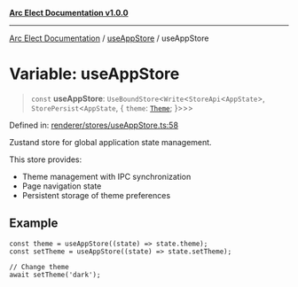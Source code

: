 [**Arc Elect Documentation v1.0.0**](../../README.md)

---

[Arc Elect Documentation](../../modules.md) / [useAppStore](../README.md) / useAppStore

# Variable: useAppStore

> `const` **useAppStore**: `UseBoundStore`\<`Write`\<`StoreApi`\<`AppState`\>, `StorePersist`\<`AppState`, \{ `theme`: [`Theme`](../type-aliases/Theme.md); \}\>\>\>

Defined in: [renderer/stores/useAppStore.ts:58](https://github.com/wijnand-gritter/arc-elect/blob/c2867786d8264971474ef9a0d9cc5a8943053f07/src/renderer/stores/useAppStore.ts#L58)

Zustand store for global application state management.

This store provides:

- Theme management with IPC synchronization
- Page navigation state
- Persistent storage of theme preferences

## Example

```tsx
const theme = useAppStore((state) => state.theme);
const setTheme = useAppStore((state) => state.setTheme);

// Change theme
await setTheme('dark');
```
